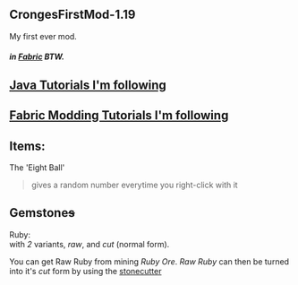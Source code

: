 ## CrongesFirstMod-1.19

My first ever mod.
##### in [Fabric](https://fabricmc.net) BTW.

## [Java Tutorials I'm following](https://www.youtube.com/watch?v=oBwPZRk6-SE&list=PLKGarocXCE1FeXvEogpjz4SvHxF_FJRO6)

## [Fabric Modding Tutorials I'm following](https://www.youtube.com/watch?v=RSqSZoJQXvg&list=PLKGarocXCE1EeLZggaXPJaARxnAbUD8Y_)

## Items:

The 'Eight Ball'
> gives a random number everytime you right-click with it

## Gemstone~~s~~

Ruby:
<br /> with *2* variants, *raw*, and *cut* (normal form).

You can get Raw Ruby from mining *Ruby Ore*.
  *Raw Ruby*  can then be turned into it's  *cut*  form by using the [stonecutter](https://minecraft.fandom.com/wiki/Stonecutter?so=search)



